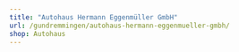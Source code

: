 ```yaml
---
title: "Autohaus Hermann Eggenmüller GmbH"
url: /gundremmingen/autohaus-hermann-eggenmueller-gmbh/
shop: Autohaus
---
```

